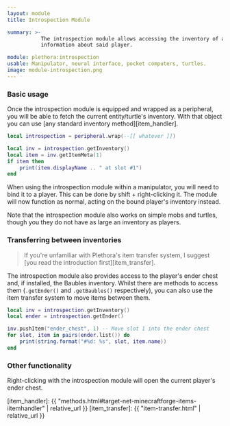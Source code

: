 ```yaml
---
layout: module
title: Introspection Module

summary: >-
           The introspection module allows accessing the inventory of a player, also providing the ability to get basic
           information about said player.

module: plethora:introspection
usable: Manipulator, neural interface, pocket computers, turtles.
image: module-introspection.png
---
```


### Basic usage
Once the introspection module is equipped and wrapped as a peripheral, you will be able to fetch the current
entity/turtle's inventory. With that object you can use [any standard inventory method][item_handler].

```lua
local introspection = peripheral.wrap(--[[ whatever ]])

local inv = introspection.getInventory()
local item = inv.getItemMeta(1)
if item then
	print(item.displayName .. " at slot #1")
end
```

When using the introspection module within a manipulator, you will need to bind it to a player. This can be done by
shift + right-clicking it. The module will now function as normal, acting on the bound player's inventory instead.

Note that the introspection module also works on simple mobs and turtles, though you they do not have as large an
inventory as players.

### Transferring between inventories
> If you're unfamiliar with Plethora's item transfer system, I suggest [you read the introduction first][item_transfer].

The introspection module also provides access to the player's ender chest and, if installed, the Baubles
inventory. Whilst there are methods to access them (`.getEnder()` and `.getBaubles()` respectively), you can also use
the item transfer system to move items between them.

```lua
local inv = introspection.getInventory()
local ender = introspection.getEnder()

inv.pushItem("ender_chest", 1) -- Move slot 1 into the ender chest
for slot, item in pairs(ender.list()) do
	print(string.format("#%d: %s", slot, item.name))
end
```

### Other functionality
Right-clicking with the introspection module will open the current player's ender chest.

[item_handler]: {{ "methods.html#target-net-minecraftforge-items-iitemhandler" | relative_url }}
[item_transfer]: {{ "item-transfer.html" | relative_url }}
